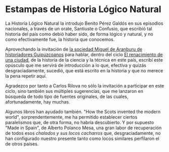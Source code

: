 Estampas de Historia Lógico Natural
===========

La Historia Lógico Natural la introdujo Benito Pérez Galdós en sus
episodios nacionales, a través de un orate, Santiuste o Confusio, que
escribió tal historia del país como debió haber sido, de forma lógico
y natural, y no como efectivamente fue, la historia que conocemos.

Aprovechando la invitación de
[la sociedad Miguel de Aranburu de historiadores Guipuzcoanos](https://migueldearanburu.wordpress.com/)
para hablar, dentro del ciclo
[El renacimiento de una ciudad](https://migueldearanburu.wordpress.com/el-renacimiento-de-una-ciudad/),
de la historia de la ciencia y la técnica en este país, escribí este
opúsculo que me servirá de introducción a lo que, efectiva y quizás
desgraciadamente, sucedió, que está escrito en la historia y que no
merece la pena repetir aquí.

Agradezco por tanto a Carlos Rilova no sólo la invitación a participar
en este ciclo, sino también sus múltiples sugerencias, que me lanzaron
en búsqueda de todo tipo de fuentes originales, de las cuales,
afortunadamente, hay muchas.

Algunos libros han ayudado también. "How the Scots invented the modern
world", sorprendentemente, me ha permitido establecer ciertos
paralelismos que, de otra forma, no habría descubierto. Y por supuesto
"Made in Spain", de Alberto Polanco Mesa, una gran labor de
recuperación de todos esos *chalados y sus locos cacharros* que,
desgraciadamente, no han configurado nuestro presente tanto como locos
similares perfilaron el de otros países.
